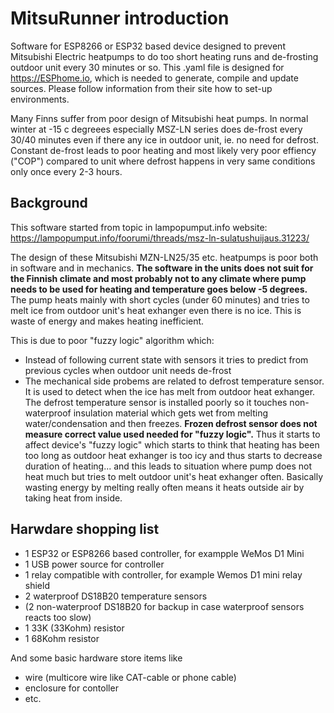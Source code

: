 # MitsuRunner introduction
Software for ESP8266 or ESP32 based device designed to prevent Mitsubishi Electric heatpumps to do too short heating runs and de-frosting outdoor unit every 30 minutes or so. This .yaml file is designed for https://ESPhome.io, which is needed to generate, compile and update sources. Please follow information from their site how to set-up environments.

Many Finns suffer from poor design of Mitsubishi  heat pumps. In normal winter at -15 c degreees especially MSZ-LN series does de-frost every 30/40 minutes even if there any ice in outdoor unit, ie. no need for defrost. Constant de-frost leads to poor heating and most likely very poor effiency ("COP") compared to unit where defrost happens in very same conditions only once every 2-3 hours. 

## Background
This software started from topic in lampopumput.info website: https://lampopumput.info/foorumi/threads/msz-ln-sulatushuijaus.31223/ 

The design of these Mitsubishi MZN-LN25/35 etc. heatpumps is poor both in software and in mechanics. **The software in the units does not suit for the Finnish climate and most probably not to any climate where pump needs to be used for heating and temperature goes below -5 degrees.** The pump heats mainly with short cycles (under 60 minutes) and tries to melt ice from outdoor unit's heat exhanger even there is no ice. This is waste of energy and makes heating inefficient. 

This is due to poor "fuzzy logic" algorithm which: 
- Instead of following current state with sensors it tries to predict from previous cycles when outdoor unit needs de-frost 
- The mechanical side probems are related to defrost temperature sensor. It is used to detect when the ice has melt from outdoor heat exhanger. The defrost temperature sensor is installed poorly so it touches non-waterproof insulation material which gets wet from melting water/condensation and then freezes. **Frozen defrost sensor does not measure correct value used needed for "fuzzy logic".** Thus it starts to affect device's "fuzzy logic" which starts to think that heating has been too long as outdoor heat exhanger is too icy and thus starts to decrease duration of heating... and this leads to situation where pump does not heat much but tries to melt outdoor unit's heat exhanger often. Basically wasting energy by melting really often means it heats outside air by taking heat from inside. 

## Harwdare shopping list
- 1 ESP32 or ESP8266 based controller, for exampple WeMos D1 Mini
- 1 USB power source for controller
- 1 relay compatible with controller, for example Wemos D1 mini relay shield
- 2 waterproof DS18B20 temperature sensors
- (2 non-waterproof DS18B20 for backup in case waterproof sensors reacts too slow)
- 1 33K (33Kohm) resistor
- 1 68Kohm resistor 

And some basic hardware store items like 
- wire (multicore wire like CAT-cable or phone cable)
- enclosure for contoller
- etc.
